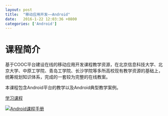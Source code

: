 ```yaml
---
layout: post
title:  "移动应用开发——Android"
date:   2016-1-22 12:03:36 +0800
categories: ['Android']
---
```


# 课程简介
基于COOC平台建设在线的移动应用开发课程教学资源，在北京信息科技大学、北京大学、中原工学院、青岛工学院、长沙学院等多所高校现有教学资源的基础上，统筹规划知识体系，完成的一套较为完整的在线教案。

本课程包含Android平台的教学以及Android典型教学案例。

[学习课程](https://union_android.gitbooks.io/union-android/content/)

[![Android课程手册](https://github.com/COOC-China/cooc-china.github.io/raw/master/images/2016-01-22/Android%E5%BA%94%E7%94%A8%E5%BC%80%E5%8F%91.png)](https://union_android.gitbooks.io/union-android/content/)
